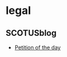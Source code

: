 # legal

## SCOTUSblog
- [Petition of the day](http://www.scotusblog.com/2016/10/petition-of-the-day-1008/)


